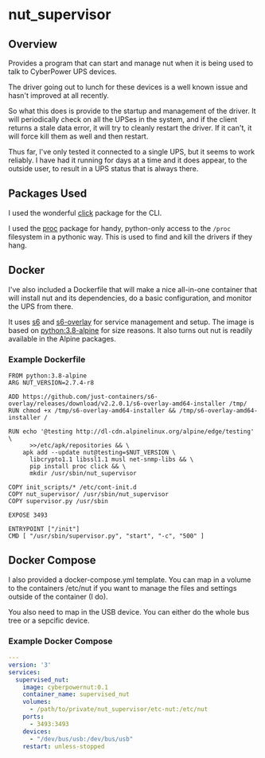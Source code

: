 # nut_supervisor

## Overview
Provides a program that can start and manage nut when it is being used to talk to CyberPower UPS devices.

The driver going out to lunch for these devices is a well known issue and hasn't improved at all recently.

So what this does is provide to the startup and management of the driver. It will periodically check on all the UPSes in the system, and if the client returns a stale data error, it will try to cleanly restart the driver. If it can't, it will force kill them as well and then restart.

Thus far, I've only tested it connected to a single UPS, but it seems to work reliably. I have had it running for days at a time and it does appear, to the outside user, to result in a UPS status that is always there.

## Packages Used

I used the wonderful [click](https://click.palletsprojects.com/en/7.x/) package for the CLI.

I used the [proc](https://proc.readthedocs.io/en/latest/) package for handy, python-only access to the `/proc` filesystem in a pythonic way. This is used to find and kill the drivers if they hang.

## Docker
I've also included a Dockerfile that will make a nice all-in-one container that will install nut and its dependencies, do a basic configuration, and monitor the UPS from there.

It uses [s6](https://skarnet.org/software/s6/) and [s6-overlay](https://github.com/just-containers/s6-overlay) for service management and setup. The image is based on [python:3.8-alpine](https://hub.docker.com/layers/python/library/python/3.8-alpine/images/sha256-2247bddccc66c086a5acfffb7a2316b7cc0a302cc859273c6ede7d4a3e8de202?context=explore) for size reasons. It also turns out nut is readily available in the Alpine packages.

### Example Dockerfile
```docker
FROM python:3.8-alpine
ARG NUT_VERSION=2.7.4-r8

ADD https://github.com/just-containers/s6-overlay/releases/download/v2.2.0.1/s6-overlay-amd64-installer /tmp/
RUN chmod +x /tmp/s6-overlay-amd64-installer && /tmp/s6-overlay-amd64-installer /

RUN echo '@testing http://dl-cdn.alpinelinux.org/alpine/edge/testing' \
      >>/etc/apk/repositories && \
    apk add --update nut@testing=$NUT_VERSION \
      libcrypto1.1 libssl1.1 musl net-snmp-libs && \
      pip install proc click && \
      mkdir /usr/sbin/nut_supervisor

COPY init_scripts/* /etc/cont-init.d
COPY nut_supervisor/ /usr/sbin/nut_supervisor
COPY supervisor.py /usr/sbin

EXPOSE 3493

ENTRYPOINT ["/init"]
CMD [ "/usr/sbin/supervisor.py", "start", "-c", "500" ]
```

## Docker Compose
I also provided a docker-compose.yml template. You can map in a volume to the containers /etc/nut if you want to manage the files and settings outside of the container (I do).

You also need to map in the USB device. You can either do the whole bus tree or a sepcific device.

### Example Docker Compose
```yaml
---
version: '3'
services:
  supervised_nut:
    image: cyberpowernut:0.1
    container_name: supervised_nut
    volumes:
      - /path/to/private/nut_supervisor/etc-nut:/etc/nut
    ports:
      - 3493:3493
    devices:
      - "/dev/bus/usb:/dev/bus/usb"
    restart: unless-stopped
```
